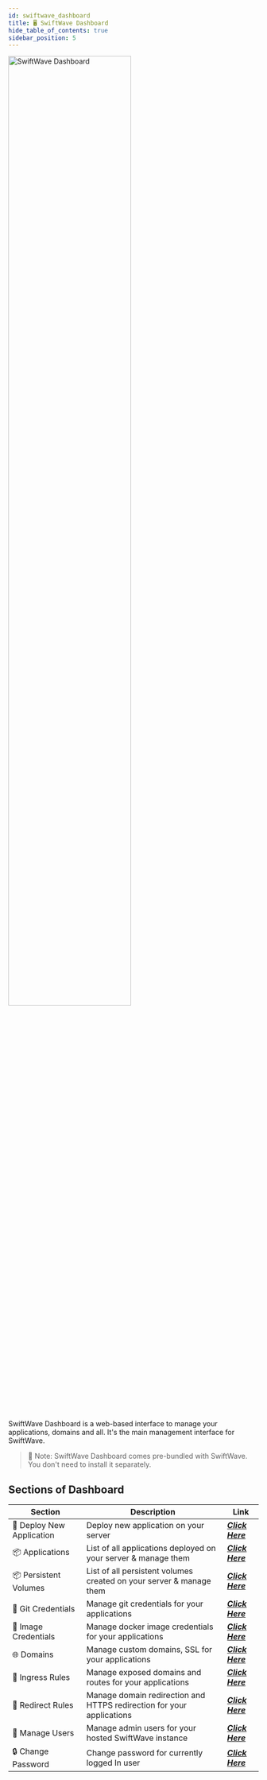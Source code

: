 ```yaml
---
id: swiftwave_dashboard
title: 🖥️ SwiftWave Dashboard
hide_table_of_contents: true
sidebar_position: 5
---
```


<div style={{
    display: 'flex',
    justifyContent: 'center',
    marginBottom: '2rem'
}}>
    <img src="/assets/dashboard-loading.png" alt="SwiftWave Dashboard" width="70%"/>
</div>


SwiftWave Dashboard is a web-based interface to manage your applications, domains and all. It's the main management interface for SwiftWave.

> 📌 Note: SwiftWave Dashboard comes pre-bundled with SwiftWave. You don't need to install it separately.


## Sections of Dashboard
| Section | Description | Link |
| --- | --- | --- |
| 🔨 Deploy New Application | Deploy new application on your server | [***Click Here***](/docs/dashboard/deploy_new_application) |
| 📦 Applications | List of all applications deployed on your server & manage them | [***Click Here***](/docs/dashboard/applications) |
| 📦 Persistent Volumes | List of all persistent volumes created on your server & manage them | [***Click Here***](/docs/dashboard/persistent-volumes) |
| 🐙 Git Credentials | Manage git credentials for your applications | [***Click Here***](/docs/dashboard/git-credentials) |
| 🐳 Image Credentials | Manage docker image credentials for your applications | [***Click Here***](/docs/dashboard/image-credentials) | 
| 🌐 Domains | Manage custom domains, SSL for your applications | [***Click Here***](/docs/dashboard/domains) |
| 🚪 Ingress Rules | Manage exposed domains and routes for your applications | [***Click Here***](/docs/dashboard/ingress-rules) |
| 🔄 Redirect Rules | Manage domain redirection and HTTPS redirection for your applications | [***Click Here***](/docs/dashboard/redirect-rules) |
| 👥 Manage Users | Manage admin users for your hosted SwiftWave instance | [***Click Here***](/docs/dashboard/manage-users) |
| 🔒 Change Password | Change password for currently logged In user | [***Click Here***](/docs/dashboard/change_password) |


